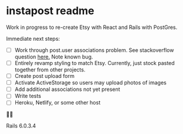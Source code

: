 # instapost readme

Work in progress to re-create Etsy with React and Rails with PostGres.   

Immediate next steps: 
- [ ] Work through post.user associations problem. See stackoverflow question [here.](https://stackoverflow.com/questions/66019588/rails-post-controller-not-passing-user-association-to-react-view) Note known bug.
- [ ] Entirely revamp styling to match Etsy. Currently, just stock pasted together from other projects.
- [ ] Create post upload form
- [ ] Activate ActiveStorage so users may upload photos of images
- [ ] Add additional associations not yet present
- [ ] Write tests
- [ ] Heroku, Netlify, or some other host

:partying_face::nerd_face:

Rails 6.0.3.4


